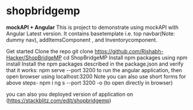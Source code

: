 # shopbridgemp
**mockAPI + Angular**
This is project to demonstrate using mockAPI with Angular Latest version. It contains basetemplate i.e. top navbar(Note: dummy nav), addItemsComponent , and Inventorycomponent. 

Get started
Clone the repo
git clone https://github.com/Rishabh-Hacker/ShopBridgeMP
cd ShopBridgeMP
Install npm packages using npm install
Install the npm packages described in the package.json and verify that it works:
npm serve --port 3200 to run the angular application, then open browser using localhost:3200
Note you can also use short forms for above steps-
npm i
ng s --port 3200 -o (to open directly in browser)

you can also you deployed version of application on 
(https://stackblitz.com/edit/shopbridgemp)
